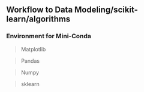 ## Workflow to Data Modeling/scikit-learn/algorithms

### Environment for Mini-Conda

> Matplotlib

> Pandas

> Numpy

> sklearn
